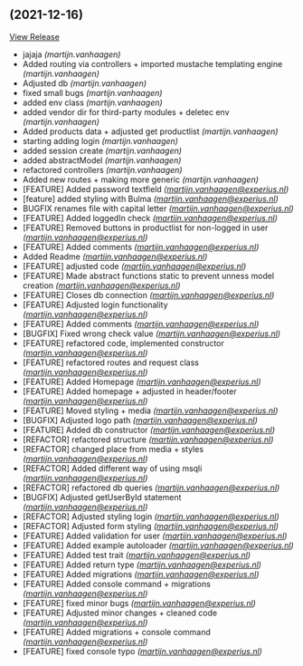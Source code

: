 ##  (2021-12-16)

[View Release](ssh://git@github.com/mhaagen85/webshop.git/commits/tag/)

*  jajaja *(martijn.vanhaagen)*
*  Added routing via controllers + imported mustache templating engine *(martijn.vanhaagen)*
*  Adjusted db *(martijn.vanhaagen)*
*  fixed small bugs *(martijn.vanhaagen)*
*  added env class *(martijn.vanhaagen)*
*  added vendor dir for third-party modules + deletec env *(martijn.vanhaagen)*
*  Added products data + adjusted get productlist *(martijn.vanhaagen)*
*  starting adding login *(martijn.vanhaagen)*
*  added session create *(martijn.vanhaagen)*
*  added abstractModel *(martijn.vanhaagen)*
*  refactored controllers *(martijn.vanhaagen)*
*  Added new routes + making more generic *(martijn.vanhaagen)*
*  [FEATURE] Added password textfield *(martijn.vanhaagen@experius.nl)*
*  [feature] added styling with Bulma *(martijn.vanhaagen@experius.nl)*
*  BUGFIX renames file with capital letter *(martijn.vanhaagen@experius.nl)*
*  [FEATURE] Added loggedIn check *(martijn.vanhaagen@experius.nl)*
*  [FEATURE] Removed buttons in productlist for non-logged in user *(martijn.vanhaagen@experius.nl)*
*  [FEATURE] Added comments *(martijn.vanhaagen@experius.nl)*
*  Added Readme *(martijn.vanhaagen@experius.nl)*
*  [FEATURE] adjusted code *(martijn.vanhaagen@experius.nl)*
*  [FEATURE] Made abstract functions static to prevent unness model creation *(martijn.vanhaagen@experius.nl)*
*  [FEATURE] Closes db connection *(martijn.vanhaagen@experius.nl)*
*  [FEATURE] Adjusted login functionality *(martijn.vanhaagen@experius.nl)*
*  [FEATURE] Added comments *(martijn.vanhaagen@experius.nl)*
*  [BUGFIX] Fixed wrong check value *(martijn.vanhaagen@experius.nl)*
*  [FEATURE] refactored code, implemented constructor *(martijn.vanhaagen@experius.nl)*
*  [FEATURE] refactored routes and request class *(martijn.vanhaagen@experius.nl)*
*  [FEATURE] Added Homepage *(martijn.vanhaagen@experius.nl)*
*  [FEATURE] Added homepage + adjusted in header/footer *(martijn.vanhaagen@experius.nl)*
*  [FEATURE] Moved styling + media *(martijn.vanhaagen@experius.nl)*
*  [BUGFIX] Adjusted logo path *(martijn.vanhaagen@experius.nl)*
*  [FEATURE] Added db constructor *(martijn.vanhaagen@experius.nl)*
*  [REFACTOR] refactored structure *(martijn.vanhaagen@experius.nl)*
*  [REFACTOR] changed place from media + styles *(martijn.vanhaagen@experius.nl)*
*  [REFACTOR] Added different way of using msqli *(martijn.vanhaagen@experius.nl)*
*  [REFACTOR] refactored db queries *(martijn.vanhaagen@experius.nl)*
*  [BUGFIX] Adjusted getUserById statement *(martijn.vanhaagen@experius.nl)*
*  [REFACTOR] Adjusted styling login *(martijn.vanhaagen@experius.nl)*
*  [REFACTOR] Adjusted form styling *(martijn.vanhaagen@experius.nl)*
*  [FEATURE] Added validation for user *(martijn.vanhaagen@experius.nl)*
*  [FEATURE] Added example autoloader *(martijn.vanhaagen@experius.nl)*
*  [FEATURE] Added test trait *(martijn.vanhaagen@experius.nl)*
*  [FEATURE] Added return type *(martijn.vanhaagen@experius.nl)*
*  [FEATURE] Added migrations *(martijn.vanhaagen@experius.nl)*
*  [FEATURE] Added console command + migrations *(martijn.vanhaagen@experius.nl)*
*  [FEATURE] fixed minor bugs *(martijn.vanhaagen@experius.nl)*
*  [FEATURE] Adjusted minor changes + cleaned code *(martijn.vanhaagen@experius.nl)*
*  [FEATURE] Added migrations + console command *(martijn.vanhaagen@experius.nl)*
*  [FEATURE] fixed console typo *(martijn.vanhaagen@experius.nl)*



